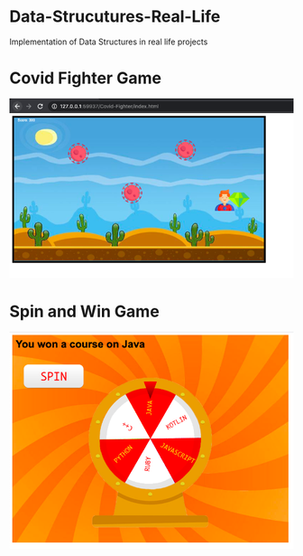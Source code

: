 # Data-Strucutures-Real-Life
Implementation of Data Structures in real life projects

# Covid Fighter Game
![Screenshot](./Covid-Fighter/Screenshots/Screenshot%202020-06-08%20at%208.36.40%20PM.png?raw=true "Covid Fighter")
# Spin and Win Game
![Screenshot](./Spin-and-Win-Game/Screenshots/screenshot.png?raw=true "Spin and Win")
